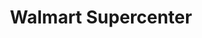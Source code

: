 ---
title: "Walmart Supercenter"
url: /gilbert/walmart-supercenter-south-power-road/
shop: Supermarkt
---